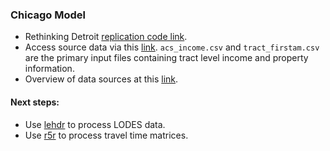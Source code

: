 ### Chicago Model

* Rethinking Detroit [replication code link](https://www.aeaweb.org/articles?id=10.1257/pol.20180651).
* Access source data via this [link](https://uchicago.box.com/s/zeesv3a65pd7qol836xtz8xrr4ka2v3t). `acs_income.csv` and `tract_firstam.csv` are the primary input files containing tract level income and property information.
* Overview of data sources at this [link](https://docs.google.com/spreadsheets/d/1FuwpwtEi81J9U0c9YtDR3HSLVHOmQVtkfVc8o8Z4eQw/edit#gid=0).

#### Next steps:
* Use [lehdr](https://github.com/jamgreen/lehdr) to process LODES data.
* Use [r5r](https://ipeagit.github.io/r5r/) to process travel time matrices.


